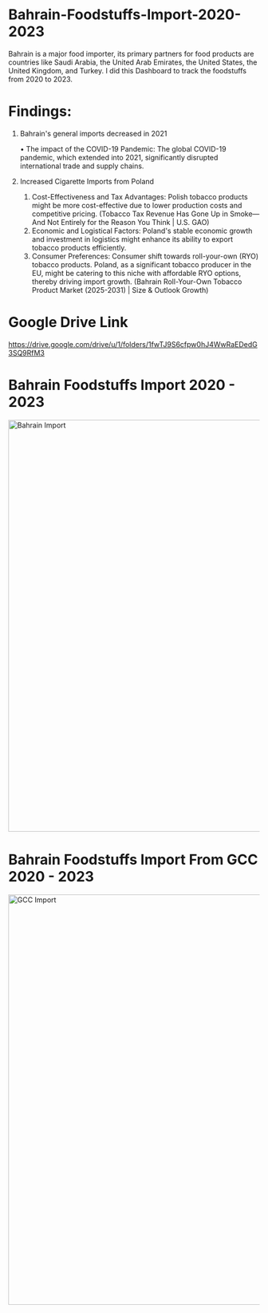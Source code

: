 # Bahrain-Foodstuffs-Import-2020-2023

Bahrain is a major food importer, its primary partners for food products are countries like Saudi Arabia, the United Arab Emirates, the United States, the United Kingdom, and Turkey. I did this Dashboard to track the foodstuffs from 2020 to 2023.

# Findings:

1. Bahrain's general imports decreased in 2021

   • The impact of the COVID-19 Pandemic: The global COVID-19 pandemic, which extended into 2021, significantly disrupted international trade and supply chains.

3. Increased Cigarette Imports from Poland
   1.	Cost-Effectiveness and Tax Advantages: Polish tobacco products might be more cost-effective due to lower production costs and competitive pricing. (Tobacco Tax Revenue Has Gone Up in Smoke—And Not Entirely for the Reason You Think | U.S. GAO)
   2.	Economic and Logistical Factors: Poland's stable economic growth and investment in logistics might enhance its ability to export tobacco products efficiently.
   3.	Consumer Preferences: Consumer shift towards roll-your-own (RYO) tobacco products. Poland, as a significant tobacco producer in the EU, might be catering to this niche with affordable RYO options, thereby driving import growth. (Bahrain Roll-Your-Own Tobacco Product Market (2025-2031) | Size & Outlook Growth)

# Google Drive Link
https://drive.google.com/drive/u/1/folders/1fwTJ9S6cfpw0hJ4WwRaEDedG3SQ9RfM3

# Bahrain Foodstuffs Import 2020 - 2023

<img width="1405" height="826" alt="Bahrain Import" src="https://github.com/user-attachments/assets/db2cba41-2b52-4d87-8cf7-15ea81da4739" />

# Bahrain Foodstuffs Import From GCC 2020 - 2023

<img width="1416" height="823" alt="GCC Import" src="https://github.com/user-attachments/assets/5519b5a6-5268-47a4-a5ad-aad907e866f0" />
